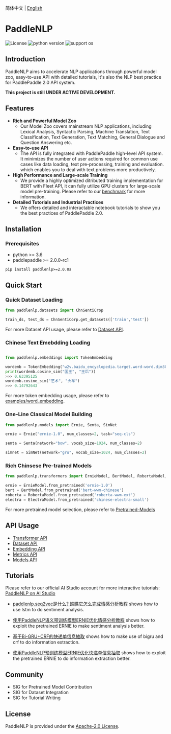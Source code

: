 简体中文 | [English](./README_en.md)

# PaddleNLP

![License](https://img.shields.io/badge/license-Apache%202-red.svg)
![python version](https://img.shields.io/badge/python-3.6+-orange.svg)
![support os](https://img.shields.io/badge/os-linux%2C%20win%2C%20mac-yellow.svg)

## Introduction

PaddleNLP aims to accelerate NLP applications through powerful model zoo, easy-to-use API with detailed tutorials, It's also the NLP best practice for PaddlePaddle 2.0 API system.

**This project is still UNDER ACTIVE DEVELOPMENT.**

## Features

* **Rich and Powerful Model Zoo**
  - Our Model Zoo covers mainstream NLP applications, including Lexical Analysis, Syntactic Parsing, Machine Translation, Text Classification, Text Generation, Text Matching, General Dialogue and Question Answering etc.
* **Easy-to-use API**
  - The API is fully integrated with PaddlePaddle high-level API system. It minimizes the number of user actions required for common use cases like data loading, text pre-processing, training and evaluation. which enables you to deal with text problems more productively.
* **High Performance and Large-scale Training**
  - We provide a highly optimized ditributed training implementation for BERT with Fleet API, it can fully utilize GPU clusters for large-scale model pre-training. Please refer to our [benchmark](./benchmark/bert) for more information.
* **Detailed Tutorials and Industrial Practices**
  - We offers detailed and interactable notebook tutorials to show you the best practices of PaddlePaddle 2.0.

## Installation

### Prerequisites

* python >= 3.6
* paddlepaddle >= 2.0.0-rc1

```
pip install paddlenlp>=2.0.0a
```

## Quick Start

### Quick Dataset Loading

```python
from paddlenlp.datasets import ChnSentiCrop

train_ds, test_ds = ChnSentiCorp.get_datasets(['train','test'])
```

For more Dataset API usage, please refer to [Dataset API](./docs/datasets.md).

### Chinese Text Emebdding Loading

```python

from paddlenlp.embeddings import TokenEmbedding

wordemb = TokenEmbedding("w2v.baidu_encyclopedia.target.word-word.dim300")
print(wordemb.cosine_sim("国王", "王后"))
>>> 0.63395125
wordemb.cosine_sim("艺术", "火车")
>>> 0.14792643
```

For more token embedding usage, please refer to [examples/word_embedding](./example/../examples/word_embedding/README.md).

### One-Line Classical Model Building

```python
from paddlenlp.models import Ernie, Senta, SimNet

ernie = Ernie("ernie-1.0", num_classes=2, task="seq-cls")

senta = Senta(network="bow", vocab_size=1024, num_classes=2)

simnet = SimNet(network="gru", vocab_size=1024, num_classes=2)

```

### Rich Chinsese Pre-trained Models

```python
from paddlenlp.transformers import ErnieModel, BertModel, RobertaModel, ElectraModel

ernie = ErnieModel.from_pretrained('ernie-1.0')
bert = BertModel.from_pretrained('bert-wwm-chinese')
roberta = RobertaModel.from_pretrained('roberta-wwm-ext')
electra = ElectraModel.from_pretrained('chinese-electra-small')
```

For more pretrained model selection, please refer to [Pretrained-Models](./docs/transformers.md)

## API Usage

* [Transformer API](./docs/transformers.md)
* [Dataset API](./docs/datasets.md)
* [Embedding API](./docs/embeddings.md)
* [Metrics API](./docs/embeddings.md)
* [Models API](./docs/models.md)

## Tutorials

Please refer to our official AI Studio account for more interactive tutorials: [PaddleNLP on AI Studio](https://aistudio.baidu.com/aistudio/personalcenter/thirdview/574995)

* [paddlenlp.seq2vec是什么? 瞧瞧它怎么完成情感分析教程](https://aistudio.baidu.com/aistudio/projectdetail/1294333) shows how to use lstm to do sentiment analysis.

* [使用PaddleNLP语义预训练模型ERNIE优化情感分析教程](https://aistudio.baidu.com/aistudio/projectdetail/1283423) shows how to exploit the pretrained ERNIE to make sentiment analysis better.

* [基于Bi-GRU+CRF的快递单信息抽取](https://aistudio.baidu.com/aistudio/projectdetail/1317771) shows how to make use of bigru and crf to do information extraction.

* [使用PaddleNLP预训练模型ERNIE优化快递单信息抽取](https://aistudio.baidu.com/aistudio/projectdetail/1329361) shows how to exploit the pretrained ERNIE to do information extraction better.


## Community

* SIG for Pretrained Model Contribution
* SIG for Dataset Integration
* SIG for Tutorial Writing

## License

PaddleNLP is provided under the [Apache-2.0 License](./LICENSE).
